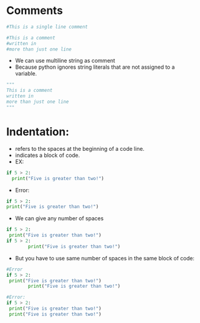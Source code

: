 # Comments

```py
#This is a single line comment
```

```py
#This is a comment
#written in
#more than just one line
```

- We can use multiline string as comment
- Because python ignores string literals that are not assigned to a variable.

```py
"""
This is a comment
written in
more than just one line
"""
```

# Indentation:

- refers to the spaces at the beginning of a code line.
- indicates a block of code.
- EX:

```py
if 5 > 2:
  print("Five is greater than two!")
```

- Error:

```py
if 5 > 2:
print("Five is greater than two!")
```

- We can give any number of spaces

```py
if 5 > 2:
 print("Five is greater than two!")
if 5 > 2:
        print("Five is greater than two!")
```

- But you have to use same number of spaces in the same block of code:

```py
#Error
if 5 > 2:
 print("Five is greater than two!")
        print("Five is greater than two!")
```

```py
#Error:
if 5 > 2:
 print("Five is greater than two!")
 print("Five is greater than two!")
```
